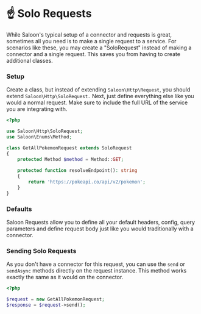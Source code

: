 # ☝ Solo Requests

While Saloon's typical setup of a connector and requests is great, sometimes all you need is to make a single request to a service. For scenarios like these, you may create a "SoloRequest" instead of making a connector and a single request. This saves you from having to create additional classes.&#x20;

### Setup

Create a class, but instead of extending `Saloon\Http\Request`, you should extend `Saloon\Http\SoloRequest.` Next, just define everything else like you would a normal request. Make sure to include the full URL of the service you are integrating with.

```php
<?php

use Saloon\Http\SoloRequest;
use Saloon\Enums\Method;

class GetAllPokemonRequest extends SoloRequest
{
    protected Method $method = Method::GET;
    
    protected function resolveEndpoint(): string
    {
        return 'https://pokeapi.co/api/v2/pokemon';
    }
}
```

### Defaults

Saloon Requests allow you to define all your default headers, config, query parameters and define request body just like you would traditionally with a connector.

### Sending Solo Requests

As you don't have a connector for this request, you can use the `send` or `sendAsync`  methods directly on the request instance. This method works exactly the same as it would on the connector.&#x20;

```php
<?php

$request = new GetAllPokemonRequest;
$response = $request->send();
```
